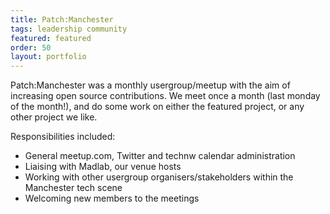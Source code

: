 ```yaml
---
title: Patch:Manchester
tags: leadership community
featured: featured
order: 50
layout: portfolio
---
```


Patch:Manchester was a monthly usergroup/meetup with the aim of increasing open source contributions. We meet once a
month (last monday of the month!), and do some work on either the featured project, or any other project we like.

Responsibilities included:

* General meetup.com, Twitter and technw calendar administration
* Liaising with Madlab, our venue hosts
* Working with other usergroup organisers/stakeholders within the Manchester tech scene
* Welcoming new members to the meetings
